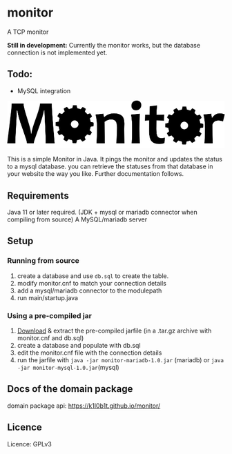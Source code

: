 # monitor
A TCP monitor

**Still in development:** Currently the monitor works, but the database connection is not implemented yet. 

## Todo:

- MySQL integration

![Logo](monitorLogo.png)

This is a simple Monitor in Java. It pings the monitor and updates the status to a mysql database. you can retrieve the statuses from that database in your website the way you like. Further documentation follows.

## Requirements
Java 11 or later required. (JDK + mysql or mariadb connector when compiling from source)
A MySQL/mariadb server

## Setup

### Running from source

1. create a database and use `db.sql` to create the table.
2. modify monitor.cnf to match your connection details
3. add a mysql/mariadb connector to the modulepath
4. run main/startup.java

### Using a pre-compiled jar

1. [Download](https://files.vincentlammens.be/software/monitor/) & extract the pre-compiled jarfile (in a .tar.gz archive with monitor.cnf and db.sql)
2. create a database and populate with db.sql
3. edit the monitor.cnf file with the connection details
4. run the jarfile with `java -jar monitor-mariadb-1.0.jar` (mariadb) or `java -jar monitor-mysql-1.0.jar`(mysql)

## Docs of the domain package

domain package api: <https://k1l0b1t.github.io/monitor/>

## Licence
Licence: GPLv3